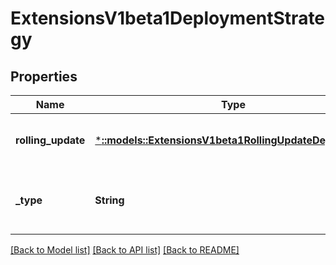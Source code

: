 # ExtensionsV1beta1DeploymentStrategy

## Properties
Name | Type | Description | Notes
------------ | ------------- | ------------- | -------------
**rolling_update** | [***::models::ExtensionsV1beta1RollingUpdateDeployment**](extensions.v1beta1.RollingUpdateDeployment.md) | Rolling update config params. Present only if DeploymentStrategyType &#x3D; RollingUpdate. | [optional] [default to null]
**_type** | **String** | Type of deployment. Can be \&quot;Recreate\&quot; or \&quot;RollingUpdate\&quot;. Default is RollingUpdate. | [optional] [default to null]

[[Back to Model list]](../README.md#documentation-for-models) [[Back to API list]](../README.md#documentation-for-api-endpoints) [[Back to README]](../README.md)


